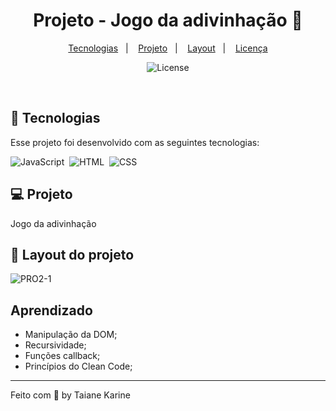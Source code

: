 
<h1 align="center"> Projeto - Jogo da adivinhação 🫣</h1>

<p align="center">
  <a href="#-tecnologias">Tecnologias</a>&nbsp;&nbsp;&nbsp;|&nbsp;&nbsp;&nbsp;
  <a href="#-projeto">Projeto</a>&nbsp;&nbsp;&nbsp;|&nbsp;&nbsp;&nbsp;
  <a href="#-layout">Layout</a>&nbsp;&nbsp;&nbsp;|&nbsp;&nbsp;&nbsp;
  <a href="#memo-licença">Licença</a>
</p>

<p align="center">
  <img alt="License" src="https://img.shields.io/static/v1?label=license&message=MIT&color=49AA26&labelColor=000000">
</p>

<br>

## 🚀 Tecnologias

Esse projeto foi desenvolvido com as seguintes tecnologias:

![JavaScript](https://img.shields.io/badge/-JavaScript-05122A?style=flat&logo=javascript)&nbsp;
![HTML](https://img.shields.io/badge/-HTML-05122A?style=flat&logo=HTML5)&nbsp;
![CSS](https://img.shields.io/badge/-CSS-05122A?style=flat&logo=CSS3&logoColor=1572B6)&nbsp;

## 💻 Projeto

Jogo da adivinhação

## 🔖 Layout do projeto

![PRO2-1](https://user-images.githubusercontent.com/94652702/218311709-fd5d812f-c945-4b5a-a4ab-09695d20b501.png)

## Aprendizado

- Manipulação da DOM;
- Recursividade;
- Funções callback;
- Princípios do Clean Code;

---

Feito com 🧡 by Taiane Karine

